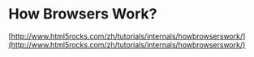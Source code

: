 # How Browsers Work?

[http://www.html5rocks.com/zh/tutorials/internals/howbrowserswork/](http://www.html5rocks.com/zh/tutorials/internals/howbrowserswork/)
